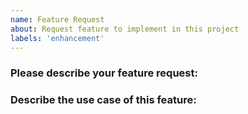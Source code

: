 ```yaml
---
name: Feature Request
about: Request feature to implement in this project
labels: 'enhancement'
---
```


<!--
NOTE: This repo is only for issues with the python tecton-client specifically. For better support, we recommend
following the instructions outlined in our [support documentation](https://docs.tecton.ai/creating-a-tecton-support-ticket).
This will ensure that your feature request is properly addressed by our support team.
-->

### Please describe your feature request:
<!-- A clear and concise description of feature to implement -->

### Describe the use case of this feature:
<!-- A clear and concise description of the feature request's motivation and the use-cases in which it could be useful. -->
